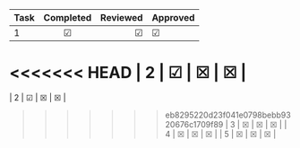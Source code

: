 | Task      | Completed         | Reviewed | Approved
| ------------- |:-------------:| -----:| ------ 
| 1   | &#x2611; | &#x2611; | &#x2611; |
<<<<<<< HEAD
| 2      | &#x2611;      |   &#x2612; | &#x2612; |
=======
| 2   | &#x2611;      |   &#x2612; | &#x2612; |
>>>>>>> eb8295220d23f041e0798bebb9320676c1709f89
| 3 | &#x2612;      |    &#x2612; | &#x2612; |
| 4 | &#x2612;     |    &#x2612; | &#x2612; |
| 5 | &#x2612;    |    &#x2612; | &#x2612; |


